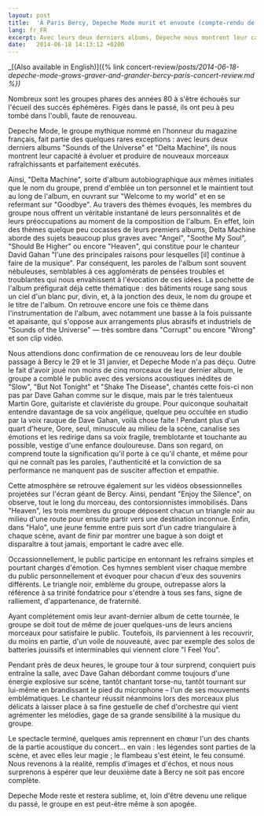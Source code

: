 ```yaml
---
layout: post
title:  'À Paris Bercy, Depeche Mode murit et envoute (compte-rendu de concert)'
lang: fr_FR
excerpt: Avec leurs deux derniers albums, Depeche nous montrent leur capacité à évoluer et produire de nouveaux morceaux rafraîchissants et parfaitement exécutés.
date:   2014-06-18 14:13:12 +0200
---
```


_[(Also available in English)]({% link concert-review/_posts/2014-06-18-depeche-mode-grows-graver-and-grander-bercy-paris-concert-review.md %})_

Nombreux sont les groupes phares des années 80 à s'être échoués sur l'écueil des succès éphémères. Figés dans le passé, ils ont peu à peu tombé dans l'oubli, faute de renouveau.

Depeche Mode, le groupe mythique nommé en l'honneur du magazine français, fait partie des quelques rares exceptions : avec leurs deux derniers albums "Sounds of the Universe" et "Delta Machine", ils nous montrent leur capacité à évoluer et produire de nouveaux morceaux rafraîchissants et parfaitement exécutés.

Ainsi, "Delta Machine", sorte d'album autobiographique aux mêmes initiales que le nom du groupe, prend d'emblée un ton personnel et le maintient tout au long de l'album, en ouvrant sur "Welcome to my world" et en se refermant sur "Goodbye". Au travers des thèmes évoqués, les membres du groupe nous offrent un véritable instantané de leurs personnalités et de leurs préoccupations au moment de la composition de l'album. En effet, loin des thèmes quelque peu cocasses de leurs premiers albums, Delta Machine aborde des sujets beaucoup plus graves avec "Angel", "Soothe My Soul", "Should Be Higher" ou encore "Heaven", qui constitue pour le chanteur David Gahan "l'une des principales raisons pour lesquelles [il] continue à faire de la musique". Par conséquent, les paroles de l'album sont souvent nébuleuses, semblables à ces agglomérats de pensées troubles et troublantes qui nous envahissent à l'évocation de ces idées. La pochette de l'album préfigurait déjà cette thématique : des bâtiments rouge sang sous un ciel d'un blanc pur, divin, et, à la jonction des deux, le nom du groupe et le titre de l'album. On retrouve encore une fois ce thème dans l'instrumentation de l'album, avec notamment une basse à la fois puissante et apaisante, qui s'oppose aux arrangements plus abrasifs et industriels de "Sounds of the Universe" — très sombre dans "Corrupt" ou encore "Wrong" et son clip vidéo.

Nous attendions donc confirmation de ce renouveau lors de leur double passage à Bercy le 29 et le 31 janvier, et Depeche Mode n'a pas déçu. Outre le fait d'avoir joué non moins de cinq morceaux de leur dernier album, le groupe a comblé le public avec des versions acoustiques inédites de "Slow", "But Not Tonight" et "Shake The Disease", chantés cette fois-ci non pas par Dave Gahan comme sur le disque, mais par le très talentueux Martin Gore, guitariste et claviériste du groupe. Pour quiconque souhaitait entendre davantage de sa voix angélique, quelque peu occultée en studio par la voix rauque de Dave Gahan, voilà chose faite ! Pendant plus d'un quart d'heure, Gore, seul, minuscule au milieu de la scène, canalise ses émotions et les redirige dans sa voix fragile, tremblotante et touchante au possible, vestige d'une enfance douloureuse. Dans son regard, on comprend toute la signification qu'il porte à ce qu'il chante, et même pour qui ne connaît pas les paroles, l'authenticité et la conviction de sa performance ne manquent pas de susciter affection et empathie.

Cette atmosphère se retrouve également sur les vidéos obsessionnelles projetées sur l'écran géant de Bercy. Ainsi, pendant "Enjoy the Silence", on observe, tout le long du morceau, des contorsionnistes immobilisés. Dans "Heaven", les trois membres du groupe déposent chacun un triangle noir au milieu d'une route pour ensuite partir vers une destination inconnue. Enfin, dans "Halo", une jeune femme entre puis sort d'un cadre triangulaire à chaque scène, avant de finir par montrer une bague à son doigt et disparaître à tout jamais, emportant le cadre avec elle.

Occassionnellement, le public participe en entonnant les refrains simples et pourtant chargés d'émotion. Ces hymnes semblent viser chaque membre du public personnellement et évoquer pour chacun d'eux des souvenirs différents. Le triangle noir, emblème du groupe, outrepasse alors la référence à sa trinité fondatrice pour s'étendre à tous ses fans, signe de ralliement, d'appartenance, de fraternité.

Ayant complétement omis leur avant-dernier album de cette tournée, le groupe se doit tout de même de jouer quelques-uns de leurs anciens morceaux pour satisfaire le public. Toutefois, ils parviennent à les recouvrir, du moins en partie, d'un voile de nouveauté, avec par exemple des solos de batteries jouissifs et interminables qui viennent clore "I Feel You".

Pendant près de deux heures, le groupe tour à tour surprend, conquiert puis entraîne la salle, avec Dave Gahan débordant comme toujours d'une énergie explosive sur scène, tantôt chantant torse-nu, tantôt tournant sur lui-même en brandissant le pied du microphone – l'un de ses mouvements emblématiques. Le chanteur réussit néanmoins lors des morceaux plus délicats à laisser place à sa fine gestuelle de chef d'orchestre qui vient agrémenter les mélodies, gage de sa grande sensibilité à la musique du groupe.

Le spectacle terminé, quelques amis reprennent en chœur l'un des chants de la partie acoustique du concert... en vain : les légendes sont parties de la scène, et avec elles leur magie ; le flambeau s'est éteint, le feu consumé. Nous revenons à la réalité, remplis d'images et d'échos, et nous nous surprenons à espérer que leur deuxième date à Bercy ne soit pas encore complète.

Depeche Mode reste et restera sublime, et, loin d'être devenu une relique du passé, le groupe en est peut-être même à son apogée.
